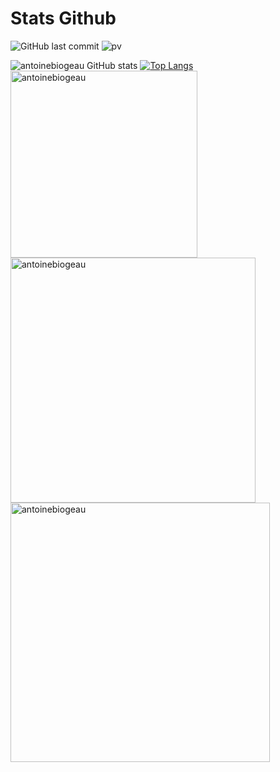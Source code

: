# Stats Github
![GitHub last commit](https://img.shields.io/github/last-commit/antoinebiogeau/antoinebiogeau)
![pv](https://pageview.vercel.app/?github_user=antoinebiogeau)


![antoinebiogeau GitHub stats](https://github-readme-stats.vercel.app/api?username=antoinebiogeau&show_icons=true&theme=github_dark) [![Top Langs](https://github-readme-stats.vercel.app/api/top-langs/?username=antoinebiogeau)](https://github.com/anuraghazra/github-readme-stats)
<img width="299px" align="center" src="https://github-readme-stats.vercel.app/api/top-langs/?username=antoinebiogeau&layout=compact&theme=dark&hide=HTML,Hack" alt="antoinebiogeau" />
<img width="392px" align="center" src="https://github-readme-stats.vercel.app/api?username=antoinebiogeau&show_icons=true&layout=compact&theme=dark" alt="antoinebiogeau" />
<img width="415px" align="center" src="https://github-readme-streak-stats.herokuapp.com/?user=antoinebiogeau&theme=dark" alt="antoinebiogeau" />
